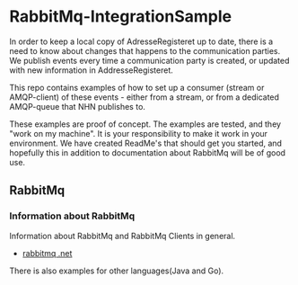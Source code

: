 # RabbitMq-IntegrationSample
In order to keep a local copy of AdresseRegisteret up to date, there is a need to know about changes that happens to the communication parties. 
We publish events every time a communication party is created, or updated with new information in AddresseRegisteret. 

This repo contains examples of how to set up a consumer (stream or AMQP-client) of these events - either from a stream, or from a dedicated AMQP-queue that NHN publishes to. 

These examples are proof of concept. The examples are tested, and they "work on my machine". 
It is your responsibility to make it work in your environment. We have created ReadMe's that should get you started, and hopefully this in addition to documentation about RabbitMq will be of good use. 

## RabbitMq
### Information about RabbitMq
Information about RabbitMq and RabbitMq Clients in general. 
* [rabbitmq .net](https://www.rabbitmq.com/dotnet.html)

There is also examples for other languages(Java and Go).

